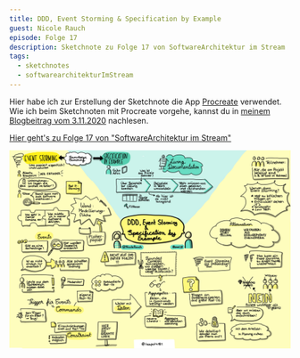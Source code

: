 ```yaml
---
title: DDD, Event Storming & Specification by Example
guest: Nicole Rauch
episode: Folge 17
description: Sketchnote zu Folge 17 von SoftwareArchitektur im Stream
tags:
  - sketchnotes
  - softwarearchitekturImStream
---
```


Hier habe ich zur Erstellung der Sketchnote die App [Procreate](https://procreate.art/) verwendet.
Wie ich beim Sketchnoten mit Procreate vorgehe, kannst du in [meinem Blogbeitrag vom 3.11.2020](/blog/2020-11-03_sketchnotes_mit_procreate/) nachlesen.

[Hier geht's zu Folge 17 von "SoftwareArchitektur im Stream"](https://software-architektur.tv/folge17.html)

![Sketchnote zu Folge 17](/img/sketchnotes/2020-09-10_ddd_event_storming_specification_by_example.PNG)

